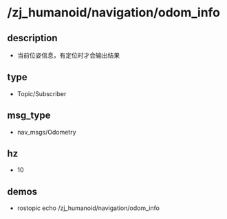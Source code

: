 # /zj_humanoid/navigation/odom_info

## description
- 当前位姿信息，有定位时才会输出结果

## type
- Topic/Subscriber

## msg_type
- nav_msgs/Odometry

## hz
- 10

## demos
- rostopic echo /zj_humanoid/navigation/odom_info

